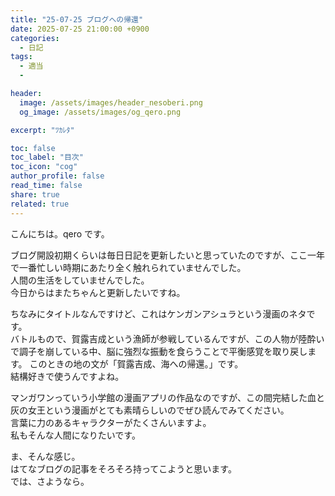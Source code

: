 ```yaml
---
title: "25-07-25 ブログへの帰還"
date: 2025-07-25 21:00:00 +0900
categories:
  - 日記
tags:
  - 適当
  -

header:
  image: /assets/images/header_nesoberi.png
  og_image: /assets/images/og_qero.png

excerpt: "ﾂｶﾚﾀ"

toc: false
toc_label: "目次"
toc_icon: "cog"
author_profile: false
read_time: false
share: true
related: true
---
```


こんにちは。qero です。

ブログ開設初期くらいは毎日日記を更新したいと思っていたのですが、ここ一年で一番忙しい時期にあたり全く触れられていませんでした。  
人間の生活をしていませんでした。  
今日からはまたちゃんと更新したいですね。

ちなみにタイトルなんですけど、これはケンガンアシュラという漫画のネタです。  
バトルもので、賀露吉成という漁師が参戦しているんですが、この人物が陸酔いで調子を崩している中、脳に強烈な振動を食らうことで平衡感覚を取り戻します。
このときの地の文が「賀露吉成、海への帰還。」です。  
結構好きで使うんですよね。

マンガワンっていう小学館の漫画アプリの作品なのですが、この間完結した血と灰の女王という漫画がとても素晴らしいのでぜひ読んでみてください。  
言葉に力のあるキャラクターがたくさんいますよ。  
私もそんな人間になりたいです。

ま、そんな感じ。  
はてなブログの記事をそろそろ持ってこようと思います。  
では、さようなら。

